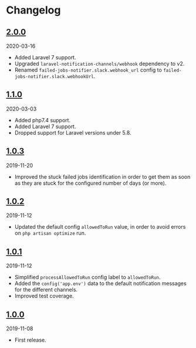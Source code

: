 # Changelog

## [2.0.0](https://github.com/Okipa/laravel-failed-jobs-notifier/compare/1.1.0...2.0.0)

2020-03-16

* Added Laravel 7 support.
* Upgraded `laravel-notification-channels/webhook` dependency to v2.
* Renamed `failed-jobs-notifier.slack.webhook_url` config to `failed-jobs-notifier.slack.webhookUrl`.

## [1.1.0](https://github.com/Okipa/laravel-failed-jobs-notifier/compare/1.0.3...1.1.0)

2020-03-03

* Added php7.4 support.
* Added Laravel 7 support.
* Dropped support for Laravel versions under 5.8.

## [1.0.3](https://github.com/Okipa/laravel-failed-jobs-notifier/compare/1.0.2...1.0.3)

2019-11-20

* Improved the stuck failed jobs identification in order to get them as soon as they are stuck for the configured number of days (or more).

## [1.0.2](https://github.com/Okipa/laravel-failed-jobs-notifier/compare/1.0.1...1.0.2)

2019-11-12

* Updated the default config `allowedToRun` value, in order to avoid errors on `php artisan optimize` run.

## [1.0.1](https://github.com/Okipa/laravel-failed-jobs-notifier/compare/1.0.0...1.0.1)

2019-11-12

* Simplified `processAllowedToRun` config label to `allowedToRun`.
* Added the `config('app.env')` data to the default notification messages for the different channels.
* Improved test coverage.

## [1.0.0](https://github.com/Okipa/laravel-failed-jobs-notifier/releases/tag/1.0.0)

2019-11-08

* First release.
